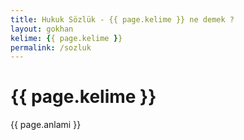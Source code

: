 ```yaml
---
title: Hukuk Sözlük - {{ page.kelime }} ne demek ?
layout: gokhan
kelime: {{ page.kelime }}
permalink: /sozluk
---
```


<div class="card-header">
    <h3 class="card-title"></h3>
</div>
<div class="card-body" id="kelimeid">
    <div class="col-md-8 offset-md-2 offset-md-right">
            <h1 id="kelime" name="kelime"> {{ page.kelime }}</h1> 
            <p class="text-justify" id="anlami">{{ page.anlami }}</p>               
    </div>
              
</div>

        
